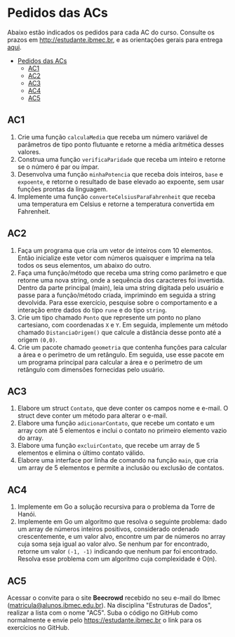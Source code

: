 # Pedidos das ACs

Abaixo estão indicados os pedidos para cada AC do curso. Consulte os prazos em http://estudante.ibmec.br, e as orientações gerais para entrega [aqui](https://victor0machado.github.io/ed/orientacao_entregas.html).

- [Pedidos das ACs](#pedidos-das-acs)
  - [AC1](#ac1)
  - [AC2](#ac2)
  - [AC3](#ac3)
  - [AC4](#ac4)
  - [AC5](#ac5)

## AC1

1. Crie uma função `calculaMedia` que receba um número variável de parâmetros de tipo ponto flutuante e retorne a média aritmética desses valores.
2. Construa uma função `verificaParidade` que receba um inteiro e retorne se o número é par ou ímpar.
3. Desenvolva uma função `minhaPotencia` que receba dois inteiros, `base` e `expoente`, e retorne o resultado de base elevado ao expoente, sem usar funções prontas da linguagem.
4. Implemente uma função `converteCelsiusParaFahrenheit` que receba uma temperatura em Celsius e retorne a temperatura convertida em Fahrenheit.

## AC2

1. Faça um programa que cria um vetor de inteiros com 10 elementos. Então inicialize este vetor com números quaisquer e imprima na tela todos os seus elementos, um abaixo do outro.
2. Faça uma função/método que receba uma string como parâmetro e que retorne uma nova string, onde a sequência dos caracteres foi invertida. Dentro da parte principal (main), leia uma string digitada pelo usuário e passe para a função/método criada, imprimindo em seguida a string devolvida. Para esse exercício, pesquise sobre o comportamento e a interação entre dados do tipo `rune` e do tipo `string`.
3. Crie um tipo chamado `Ponto` que represente um ponto no plano cartesiano, com coordenadas `X` e `Y`. Em seguida, implemente um método chamado `DistanciaOrigem()` que calcule a distância desse ponto até a origem `(0,0)`.
4. Crie um pacote chamado `geometria` que contenha funções para calcular a área e o perímetro de um retângulo. Em seguida, use esse pacote em um programa principal para calcular a área e o perímetro de um retângulo com dimensões fornecidas pelo usuário.

## AC3

1. Elabore um struct `Contato`, que deve conter os campos nome e e-mail. O struct deve conter um método para alterar o e-mail.
2. Elabore uma função `adicionarContato`, que recebe um contato e um array com até 5 elementos e inclui o contato no primeiro elemento vazio do array.
3. Elabore uma função `excluirContato`, que recebe um array de 5 elementos e elimina o último contato válido.
4. Elabore uma interface por linha de comando na função `main`, que cria um array de 5 elementos e permite a inclusão ou exclusão de contatos.

## AC4

1. Implemente em Go a solução recursiva para o problema da Torre de Hanói.
2. Implemente em Go um algoritmo que resolva o seguinte problema: dado um array de números inteiros positivos, considerado ordenado crescentemente, e um valor alvo, encontre um par de números no array cuja soma seja igual ao valor alvo. Se nenhum par for encontrado, retorne um valor `(-1, -1)` indicando que nenhum par foi encontrado. Resolva esse problema com um algoritmo cuja complexidade é O(n).

## AC5

Acessar o convite para o site **Beecrowd** recebido no seu e-mail do Ibmec (matricula@alunos.ibmec.edu.br). Na disciplina "Estruturas de Dados", realizar a lista com o nome "AC5". Suba o código no GitHub como normalmente e envie pelo https://estudante.ibmec.br o link para os exercícios no GitHub.
